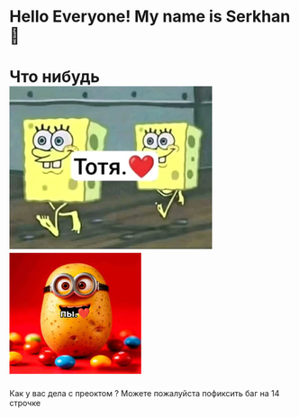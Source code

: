 #  Hello Everyone!  My name is Serkhan 👋
#  Что нибудь ![alt text](image.png) ![alt text](image-1.png)

<p>
  
   Как у вас дела с преоктом ?
   Можете пожалуйста пофиксить баг на 14 строчке 
   
  
 </p>

 